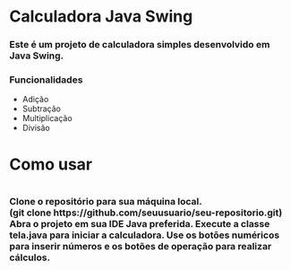 <h1>Calculadora Java Swing</h1>
<h3>Este é um projeto de calculadora simples desenvolvido em Java Swing.</h3>

<h3>Funcionalidades</h3>

+ Adição
+ Subtração
+ Multiplicação
+ Divisão

<h1>Como usar<h1/>
<h3>Clone o repositório para sua máquina local.
<br>(git clone https://github.com/seuusuario/seu-repositorio.git)</br>
Abra o projeto em sua IDE Java preferida.
Execute a classe tela.java para iniciar a calculadora.
Use os botões numéricos para inserir números e os botões de operação para realizar cálculos.</h3>
